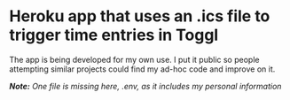 # Heroku app that uses an .ics file to trigger time entries in Toggl

The app is being developed for my own use. I put it public so people attempting similar projects could find my ad-hoc code and improve on it.

***Note:** One file is missing here, .env, as it includes my personal information*
